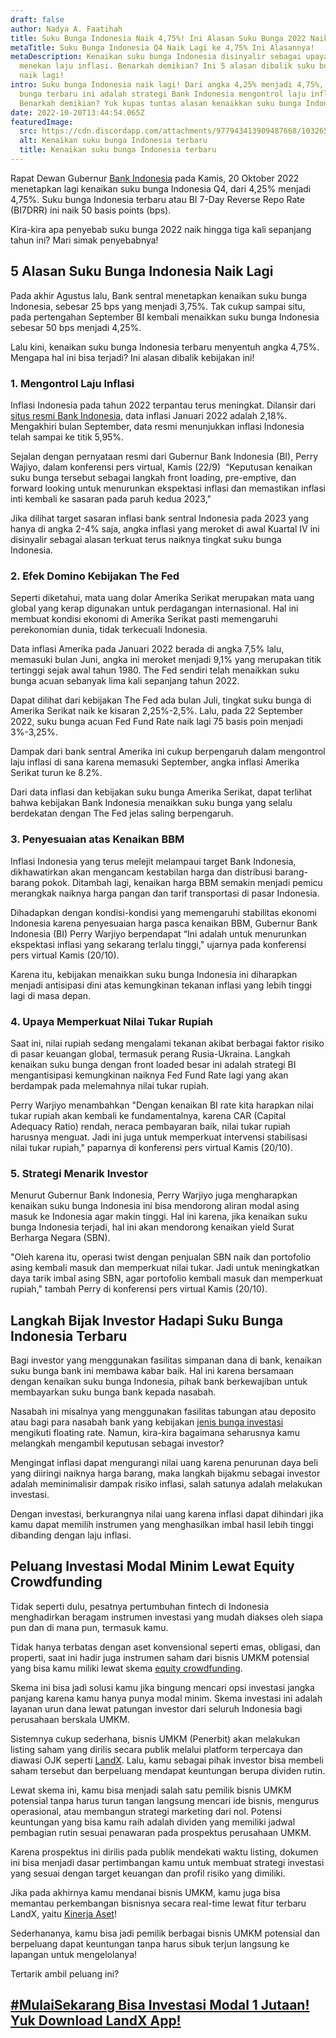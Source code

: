 ```yaml
---
draft: false
author: Nadya A. Faatihah
title: Suku Bunga Indonesia Naik 4,75%! Ini Alasan Suku Bunga 2022 Naik Lagi
metaTitle: Suku Bunga Indonesia Q4 Naik Lagi ke 4,75% Ini Alasannya!
metaDescription: Kenaikan suku bunga Indonesia disinyalir sebagai upaya BI
  menekan laju inflasi. Benarkah demikian? Ini 5 alasan dibalik suku bunga 2022
  naik lagi!
intro: Suku bunga Indonesia naik lagi! Dari angka 4,25% menjadi 4,75%, suku
  bunga terbaru ini adalah strategi Bank Indonesia mengontrol laju inflasi.
  Benarkah demikian? Yuk kupas tuntas alasan kenaikkan suku bunga Indonesia Q4!
date: 2022-10-20T13:44:54.065Z
featuredImage:
  src: https://cdn.discordapp.com/attachments/977943413909487668/1032652659716534343/unknown.png
  alt: Kenaikan suku bunga Indonesia terbaru
  title: Kenaikan suku bunga Indonesia terbaru
---
```

<!--StartFragment-->

Rapat Dewan Gubernur [Bank Indonesia](https://www.tempo.co/tag/bank-indonesia) pada Kamis, 20 Oktober 2022 menetapkan lagi kenaikan suku bunga Indonesia Q4, dari 4,25% menjadi 4,75%. Suku bunga Indonesia terbaru atau BI 7-Day Reverse Repo Rate (BI7DRR) ini naik 50 basis points (bps).

Kira-kira apa penyebab suku bunga 2022 naik hingga tiga kali sepanjang tahun ini? Mari simak penyebabnya!

## 5 Alasan Suku Bunga Indonesia Naik Lagi

Pada akhir Agustus lalu, Bank sentral menetapkan kenaikan suku bunga Indonesia, sebesar 25 bps yang menjadi 3,75%. Tak cukup sampai situ, pada pertengahan September BI kembali menaikkan suku bunga Indonesia sebesar 50 bps menjadi 4,25%.

Lalu kini, kenaikan suku bunga Indonesia terbaru menyentuh angka 4,75%. Mengapa hal ini bisa terjadi? Ini alasan dibalik kebijakan ini!

### 1. Mengontrol Laju Inflasi

Inflasi Indonesia pada tahun 2022 terpantau terus meningkat. Dilansir dari [situs resmi Bank Indonesia](https://www.bi.go.id/id/statistik/indikator/data-inflasi.aspx), data inflasi Januari 2022 adalah 2,18%. Mengakhiri bulan September, data resmi menunjukkan inflasi Indonesia telah sampai ke titik 5,95%. 

Sejalan dengan pernyataan resmi dari Gubernur Bank Indonesia (BI), Perry Wajiyo, dalam konferensi pers virtual, Kamis (22/9)  “Keputusan kenaikan suku bunga tersebut sebagai langkah front loading, pre-emptive, dan forward looking untuk menurunkan ekspektasi inflasi dan memastikan inflasi inti kembali ke sasaran pada paruh kedua 2023,"

Jika dilihat target sasaran inflasi bank sentral Indonesia pada 2023 yang hanya di angka 2-4% saja, angka inflasi yang meroket di awal Kuartal IV ini disinyalir sebagai alasan terkuat terus naiknya tingkat suku bunga Indonesia.

### 2. Efek Domino Kebijakan The Fed

Seperti diketahui, mata uang dolar Amerika Serikat merupakan mata uang global yang kerap digunakan untuk perdagangan internasional. Hal ini membuat kondisi ekonomi di Amerika Serikat pasti memengaruhi perekonomian dunia, tidak terkecuali Indonesia.

Data inflasi Amerika pada Januari 2022 berada di angka 7,5% lalu, memasuki bulan Juni, angka ini meroket menjadi 9,1% yang merupakan titik tertinggi sejak awal tahun 1980. The Fed sendiri telah menaikkan suku bunga acuan sebanyak lima kali sepanjang tahun 2022. 

Dapat dilihat dari kebijakan The Fed ada bulan Juli, tingkat suku bunga di Amerika Serikat naik ke kisaran 2,25%-2,5%. Lalu, pada 22 September 2022, suku bunga acuan Fed Fund Rate naik lagi 75 basis poin menjadi 3%-3,25%.  

Dampak dari bank sentral Amerika ini cukup berpengaruh dalam mengontrol laju inflasi di sana karena memasuki September, angka inflasi Amerika Serikat turun ke 8.2%. 

Dari data inflasi dan kebijakan suku bunga Amerika Serikat, dapat terlihat bahwa kebijakan Bank Indonesia menaikkan suku bunga yang selalu berdekatan dengan The Fed jelas saling berpengaruh.

### 3. Penyesuaian atas Kenaikan BBM

Inflasi Indonesia yang terus melejit melampaui target Bank Indonesia, dikhawatirkan akan mengancam kestabilan harga dan distribusi barang-barang pokok. Ditambah lagi, kenaikan harga BBM semakin menjadi pemicu merangkak naiknya harga pangan dan tarif transportasi di pasar Indonesia.

Dihadapkan dengan kondisi-kondisi yang memengaruhi stabilitas ekonomi Indonesia karena penyesuaian harga pasca kenaikan BBM, Gubernur Bank Indonesia (BI) Perry Warjiyo berpendapat “Ini adalah untuk menurunkan ekspektasi inflasi yang sekarang terlalu tinggi," ujarnya pada konferensi pers virtual Kamis (20/10).

Karena itu, kebijakan menaikkan suku bunga Indonesia ini diharapkan menjadi antisipasi dini atas kemungkinan tekanan inflasi yang lebih tinggi lagi di masa depan.

### 4. Upaya Memperkuat Nilai Tukar Rupiah

Saat ini, nilai rupiah sedang mengalami tekanan akibat berbagai faktor risiko di pasar keuangan global, termasuk perang Rusia-Ukraina. Langkah kenaikan suku bunga dengan front loaded besar ini adalah strategi BI mengantisipasi kemungkinan naiknya Fed Fund Rate lagi yang akan berdampak pada melemahnya nilai tukar rupiah.

Perry Warjiyo menambahkan "Dengan kenaikan BI rate kita harapkan nilai tukar rupiah akan kembali ke fundamentalnya, karena CAR (Capital Adequacy Ratio) rendah, neraca pembayaran baik, nilai tukar rupiah harusnya menguat. Jadi ini juga untuk memperkuat intervensi stabilisasi nilai tukar rupiah," paparnya di konferensi pers virtual Kamis (20/10).

### 5. Strategi Menarik Investor

Menurut Gubernur Bank Indonesia, Perry Warjiyo juga mengharapkan kenaikan suku bunga Indonesia ini bisa mendorong aliran modal asing masuk ke Indonesia agar makin tinggi. Hal ini karena, jika kenaikan suku bunga Indonesia terjadi, hal ini akan mendorong kenaikan yield Surat Berharga Negara (SBN).

"Oleh karena itu, operasi twist dengan penjualan SBN naik dan portofolio asing kembali masuk dan memperkuat nilai tukar. Jadi untuk meningkatkan daya tarik imbal asing SBN, agar portofolio kembali masuk dan memperkuat rupiah," tambah Perry di konferensi pers virtual Kamis (20/10).

## Langkah Bijak Investor Hadapi Suku Bunga Indonesia Terbaru

Bagi investor yang menggunakan fasilitas simpanan dana di bank, kenaikan suku bunga bank ini membawa kabar baik. Hal ini karena bersamaan dengan kenaikan suku bunga Indonesia, pihak bank berkewajiban untuk membayarkan suku bunga bank kepada nasabah.

Nasabah ini misalnya yang menggunakan fasilitas tabungan atau deposito atau bagi para nasabah bank yang kebijakan [jenis bunga investasi](https://landx.id/blog/suku-bunga-bi-naik-ini-jenis-bunga-bank-dan-dampak-pada-kreditmu/) mengikuti floating rate. Namun, kira-kira bagaimana seharusnya kamu melangkah mengambil keputusan sebagai investor?

Mengingat inflasi dapat mengurangi nilai uang karena penurunan daya beli yang diiringi naiknya harga barang, maka langkah bijakmu sebagai investor adalah meminimalisir dampak risiko inflasi, salah satunya adalah melakukan investasi. 

Dengan investasi, berkurangnya nilai uang karena inflasi dapat dihindari jika kamu dapat memilih instrumen yang menghasilkan imbal hasil lebih tinggi dibanding dengan laju inflasi.

## Peluang Investasi Modal Minim Lewat Equity Crowdfunding

Tidak seperti dulu, pesatnya pertumbuhan fintech di Indonesia menghadirkan beragam instrumen investasi yang mudah diakses oleh siapa pun dan di mana pun, termasuk kamu. 

Tidak hanya terbatas dengan aset konvensional seperti emas, obligasi, dan properti, saat ini hadir juga instrumen saham dari bisnis UMKM potensial yang bisa kamu miliki lewat skema [equity crowdfunding](https://landx.id/). 

Skema ini bisa jadi solusi kamu jika bingung mencari opsi investasi jangka panjang karena kamu hanya punya modal minim. Skema investasi ini adalah layanan urun dana lewat patungan investor dari seluruh Indonesia bagi perusahaan berskala UMKM. 

Sistemnya cukup sederhana, bisnis UMKM (Penerbit) akan melakukan listing saham yang dirilis secara publik melalui platform terpercaya dan diawasi OJK seperti [LandX](https://landx.id/). Lalu, kamu sebagai pihak investor bisa membeli saham tersebut dan berpeluang mendapat keuntungan berupa dividen rutin.

Lewat skema ini, kamu bisa menjadi salah satu pemilik bisnis UMKM potensial tanpa harus turun tangan langsung mencari ide bisnis, mengurus operasional, atau membangun strategi marketing dari nol. Potensi keuntungan yang bisa kamu raih adalah dividen yang memiliki jadwal pembagian rutin sesuai penawaran pada prospektus perusahaan UMKM. 

Karena prospektus ini dirilis pada publik mendekati waktu listing, dokumen ini bisa menjadi dasar pertimbangan kamu untuk membuat strategi investasi yang sesuai dengan target keuangan dan profil risiko yang dimiliki.

Jika pada akhirnya kamu mendanai bisnis UMKM, kamu juga bisa memantau perkembangan bisnisnya secara real-time lewat fitur terbaru LandX, yaitu [Kinerja Aset](https://kinerja.landx.id/dl/da19fa)!

Sederhananya, kamu bisa jadi pemilik berbagai bisnis UMKM potensial dan berpeluang dapat keuntungan tanpa harus sibuk terjun langsung ke lapangan untuk mengelolanya! 

Tertarik ambil peluang ini?

## [\#MulaiSekarang Bisa Investasi Modal 1 Jutaan! Yuk Download LandX App!](https://landx.id/project/?utm_source=Blog&utm_medium=organic+keyword&utm_campaign=blog&utm_id=Blog)

<!--EndFragment-->
